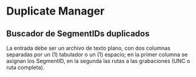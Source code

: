 # Duplicate Manager 
## Buscador de SegmentIDs duplicados

La entrada debe ser un archivo de texto plano, con dos columnas separadas por un (1) tabulador o un (1) espacio; en la primer columna se asignan los SegmentID, en la segunda las rutas a las grabaciones (UNC o ruta completa).
